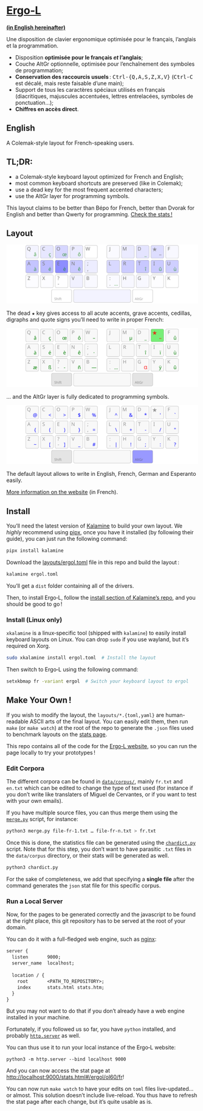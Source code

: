 [Ergo‑L](https://ergol.org/)
================================================================================

[**(in English hereinafter)**](#English)

Une disposition de clavier ergonomique optimisée pour le français, l’anglais et
la programmation.

- Disposition **optimisée pour le français _et_ l’anglais**;
- Couche AltGr optionnelle, optimisée pour l’enchaînement des symboles de
  programmation;
- **Conservation des raccourcis usuels** : <kbd>Ctrl-{Q,A,S,Z,X,V}</kbd>
  (<kbd>Ctrl-C</kbd> est décalé, mais reste faisable d’une main);
- Support de tous les caractères spéciaux utilisés en français (diacritiques,
  majuscules accentuées, lettres entrelacées, symboles de ponctuation…);
- **Chiffres en accès direct**.


English
--------------------------------------------------------------------------------

A Colemak-style layout for French-speaking users.


TL;DR:
--------------------------------------------------------------------------------

* a Colemak-style keyboard layout optimized for French and English;
* most common keyboard shortcuts are preserved (like in Colemak);
* use a dead key for the most frequent accented characters;
* use the AltGr layer for programming symbols.

This layout claims to be better than Bépo for French, better than Dvorak for
English and better than Qwerty for programming. [Check the stats !][1]

[1]: https://ergol.org/stats#/ergol/iso/en+fr


Layout
--------------------------------------------------------------------------------

![base layout](img/ergol_fr.svg)

The dead <kbd>★</kbd> key gives access to all acute accents, grave accents, cedillas, digraphs and quote signs you’ll need to write in proper French:

![dead key layout](img/ergol_1dk.svg)

… and the AltGr layer is fully dedicated to programming symbols.

![altgr layout](img/ergol_altgr.svg)

The default layout allows to write in English, French, German and Esperanto easily.

[More information on the website](https://ergol.org) (in French).


Install
--------------------------------------------------------------------------------

You’ll need the latest version of [Kalamine][2] to build your own layout. We
*highly* recommend using [pipx][5], once you have it installed (by following
their guide), you can just run the following command:

```bash
pipx install kalamine
```

Download the [layouts/ergol.toml][4] file in this repo and build the layout :

```bash
kalamine ergol.toml
```

You’ll get a `dist` folder containing all of the drivers.

Then, to install Ergo‑L, follow the [install section of Kalamine’s repo][3],
and you should be good to go !

[2]: https://github.com/fabi1cazenave/kalamine
[3]: https://github.com/fabi1cazenave/kalamine#installing-distributable-layouts
[4]: https://github.com/Nuclear-Squid/ergol/blob/master/layouts/ergol.toml
[5]: https://github.com/pypa/pipx?tab=readme-ov-file#install-pipx


### Install (Linux only)

`xkalamine` is a linux‑specific tool (shipped with `kalamine`) to easily
install keyboard layouts on Linux. You can drop `sudo` if you use wayland, but
it’s required on Xorg.

```bash
sudo xkalamine install ergol.toml  # Install the layout
```

Then switch to Ergo‑L using the following command:

```bash
setxkbmap fr -variant ergol  # Switch your keyboard layout to ergol
```

Make Your Own !
--------------------------------------------------------------------------------

If you wish to modify the layout, the `layouts/*.{toml,yaml}` are human-readable
ASCII arts of the final layout. You can easily edit them, then run `make` (or
`make watch`) at the root of the repo to generate the `.json` files used to
benchmark layouts on the [stats page][1].

This repo contains all of the code for the [Ergo‑L website](https://ergol.org),
so you can run the page locally to try your prototypes !

### Edit Corpora

The different corpora can be found in [`data/corpus/`](data/corpus/), mainly
`fr.txt` and `en.txt` which can be edited to change the type of text used (for
instance if you don’t write like translaters of Miguel de Cervantes, or if you
want to test with your own emails).

If you have multiple source files, you can thus merge them using the
[`merge.py`](data/corpus/merge.py) script, for instance:

```bash
python3 merge.py file-fr‑1.txt … file-fr-n.txt > fr.txt
```

Once this is done, the statistics file can be generated using the
[`chardict.py`](data/corpus/chardict.py) script.
Note that for this step, you don’t want to have parasitic `.txt` files in the
`data/corpus` directory, or their stats will be generated as well.

```bash
python3 chardict.py
```

For the sake of completeness, we add that specifying a **single file** after the
command generates the `json` stat file for this specific corpus.

### Run a Local Server

Now, for the pages to be generated correctly and the javascript to be found at
the right place, this git repository has to be served at the root of your
domain.

You can do it with a full-fledged web engine, such as
[nginx](https://nginx.org/):

```ngnix
server {
  listen       9000;
  server_name  localhost;

  location / {
    root       <PATH_TO_REPOSITORY>;
    index      stats.html stats.htm;
  }
}
```

But you may not want to do that if you don’t already have a web engine installed
in your machine.

Fortunately, if you followed us so far, you have `python` installed, and
probably [`http.server`](https://docs.python.org/3.12/library/http.server.html)
as well.

You can thus use it to run your local instance of the Ergo‑L website:
```
python3 -m http.server --bind localhost 9000
```

And you can now access the stat page at
<http://localhost:9000/stats.html#/ergol/ol60/fr>!

You can now run `make watch` to have your edits on `toml` files live-updated… or
almost.
This solution doesn’t include live-reload.
You thus have to refresh the stat page after each change, but it’s quite usable
as is.
